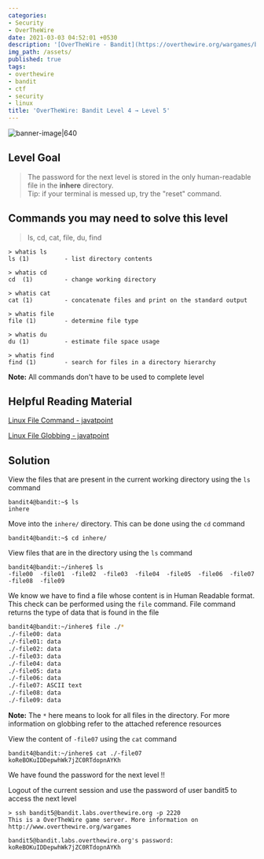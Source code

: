 ```yaml
---
categories:
- Security
- OverTheWire
date: 2021-03-03 04:52:01 +0530
description: '[OverTheWire - Bandit](https://overthewire.org/wargames/bandit/bandit5.html)'
img_path: /assets/
published: true
tags:
- overthewire
- bandit
- ctf
- security
- linux
title: 'OverTheWire: Bandit Level 4 → Level 5'
---
```


![banner-image|640](overthewire-banner.png)

## Level Goal

> The password for the next level is stored in the only human-readable file in the **inhere** directory.   
> Tip: if your terminal is messed up, try the "reset" command.

## Commands you may need to solve this level

> ls, cd, cat, file, du, find

```
> whatis ls                                                                           
ls (1)          - list directory contents  

> whatis cd  
cd  (1)         - change working directory  

> whatis cat                                                                                                       
cat (1)         - concatenate files and print on the standard output  

> whatis file  
file (1)        - determine file type  

> whatis du    
du (1)          - estimate file space usage  

> whatis find  
find (1)        - search for files in a directory hierarchy
```

**Note:** All commands don't have to be used to complete level

## Helpful Reading Material

[Linux File Command - javatpoint](https://www.javatpoint.com/linux-file)

[Linux File Globbing - javatpoint](https://www.javatpoint.com/linux-file-globbing)

## Solution

View the files that are present in the current working directory using the `ls` command

```
bandit4@bandit:~$ ls  
inhere
```

Move into the `inhere/` directory. This can be done using the `cd` command

```
bandit4@bandit:~$ cd inhere/
```

View files that are in the directory using the `ls` command

```
bandit4@bandit:~/inhere$ ls  
-file00  -file01  -file02  -file03  -file04  -file05  -file06  -file07  
-file08  -file09
```

We know we have to find a file whose content is in Human Readable format. This check can be performed using the `file` command. File command returns the type of data that is found in the file

```bash
bandit4@bandit:~/inhere$ file ./*  
./-file00: data  
./-file01: data  
./-file02: data  
./-file03: data  
./-file04: data  
./-file05: data  
./-file06: data  
./-file07: ASCII text  
./-file08: data  
./-file09: data
```

**Note:** The `*` here means to look for all files in the directory. For more information on globbing refer to the attached reference resources

View the content of `-file07` using the `cat` command

```
bandit4@bandit:~/inhere$ cat ./-file07  
koReBOKuIDDepwhWk7jZC0RTdopnAYKh
```

We have found the password for the next level !!

Logout of the current session and use the password of user bandit5 to access the next level

```
> ssh bandit5@bandit.labs.overthewire.org -p 2220  
This is a OverTheWire game server. More information on http://www.overthewire.org/wargames

bandit5@bandit.labs.overthewire.org's password: koReBOKuIDDepwhWk7jZC0RTdopnAYKh
```